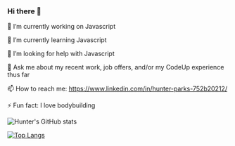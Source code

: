 ### Hi there 👋


 🔭 I’m currently working on Javascript
 
 🌱 I’m currently learning Javascript 
 
 🤔 I’m looking for help with Javascript
 
 💬 Ask me about my recent work, job offers, and/or my CodeUp experience thus far
 
 📫 How to reach me: https://www.linkedin.com/in/hunter-parks-752b20212/
 
 ⚡ Fun fact: I love bodybuilding
 
 
 ![Hunter's GitHub stats](https://github-readme-stats.vercel.app/api?username=hunter-parks&show_icons=true&theme=gruvbox)


[![Top Langs](https://github-readme-stats.vercel.app/api/top-langs/?username=hunter-parks&layout=compact)](https://github.com/hunter-parks/github-readme-stats)

<!--
**hunter-parks/hunter-parks** is a ✨ _special_ ✨ repository because its `README.md` (this file) appears on your GitHub profile.

